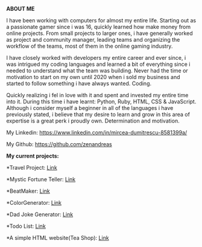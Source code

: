 **ABOUT ME**

I have been working with computers for almost my entire life. Starting out as a passionate gamer since i was 16, quickly learned how make money from online projects. From small projects to larger ones, i have generally worked as project and community manager, leading teams and organizing the workflow of the teams, most of them in the online gaming industry.

I have closely worked with developers my entire career and ever since, i was intrigued my coding languages and learned a bit of everything since i needed to understand what the team was building. Never had the time or motivation to start on my own until 2020 when i sold my business and started to follow something i have always wanted. Coding.

Quickly realizing i fel in love with it and spent and invested my entire time into it. During this time i have learnt: Python, Ruby, HTML, CSS & JavaScript. Although i consider myself a beginner in all of the languages i have previously stated, i believe that my desire to learn and grow in this area of expertise is a great perk i proudly own. Determination and motivation.

My Linkedin: https://www.linkedin.com/in/mircea-dumitrescu-8581399a/ 

My Github: https://github.com/zenandreas

**My current projects:**

*Travel Project: <a href="https://zenandreas.github.io/Travel%20Project/">Link</a>

*Mystic Fortune Teller: <a href="https://zenandreas.github.io/Mystic-Fortune-Teller">Link</a>

*BeatMaker: <a href="https://zenandreas.github.io/BeatMaker/">Link</a>

*ColorGenerator: <a href="https://zenandreas.github.io/Color%20Pallete/">Link</a>

*Dad Joke Generator: <a href="https://zenandreas.github.io/Dad-Joke-Generator/">Link</a>

*Todo List: <a href="https://zenandreas.github.io/TodoList/">Link</a>

*A simple HTML website(Tea Shop): <a href="https://zenandreas.github.io/Tea%20Shop/">Link</a>
